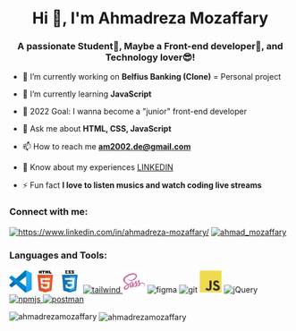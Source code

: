 <h1 align="center">Hi 👋, I'm Ahmadreza Mozaffary</h1>
<h3 align="center">A passionate Student🥳, Maybe a Front-end developer🤪, and Technology lover😎!</h3>

- 🔭 I’m currently working on **Belfius Banking (Clone)** = Personal project

- 🌱 I’m currently learning **JavaScript**

- 🥅 2022 Goal: I wanna become a "junior" front-end developer

- 💬 Ask me about **HTML, CSS, JavaScript**

- 📫 How to reach me **am2002.de@gmail.com**

- 📄 Know about my experiences [LINKEDIN](https://www.linkedin.com/in/ahmadreza-mozaffary/)

- ⚡ Fun fact **I love to listen musics and watch coding live streams**

<h3 align="left">Connect with me:</h3>
<p align="left">
<a href="https://linkedin.com/in/https://www.linkedin.com/in/ahmadreza-mozaffary/" target="blank"><img align="center" src="https://raw.githubusercontent.com/rahuldkjain/github-profile-readme-generator/master/src/images/icons/Social/linked-in-alt.svg" alt="https://www.linkedin.com/in/ahmadreza-mozaffary/" height="30" width="40" /></a>
<a href="https://instagram.com/ahmad_mozaffary" target="blank"><img align="center" src="https://raw.githubusercontent.com/rahuldkjain/github-profile-readme-generator/master/src/images/icons/Social/instagram.svg" alt="ahmad_mozaffary" height="30" width="40" /></a>
</p>
<h3 align="left">Languages and Tools:</h3>
<p align="left">
<!-- vscode -->
<img src="https://raw.githubusercontent.com/github/explore/80688e429a7d4ef2fca1e82350fe8e3517d3494d/topics/visual-studio-code/visual-studio-code.png"  alt="Visual Studio Code" width="40"  height="40" />
<!-- HTML -->
<img src="https://raw.githubusercontent.com/devicons/devicon/master/icons/html5/html5-original-wordmark.svg" alt="html5" width="40" height="40"/>
<!-- CSS -->
<img src="https://raw.githubusercontent.com/devicons/devicon/master/icons/css3/css3-original-wordmark.svg" alt="css3" width="40" height="40"/>
<!-- Tailwind CSS -->
<a href="https://tailwindcss.com/" target="_blank" rel="noreferrer"> <img src="https://www.vectorlogo.zone/logos/tailwindcss/tailwindcss-icon.svg" alt="tailwind" width="40" height="40"/> </a>
<!-- SASS -->
<img src="https://raw.githubusercontent.com/devicons/devicon/master/icons/sass/sass-original.svg" alt="sass" width="40" height="40"/> 
<!-- Figma -->
<img src="https://www.vectorlogo.zone/logos/figma/figma-icon.svg" alt="figma" width="40" height="40"/>
<!-- Git -->
<img src="https://www.vectorlogo.zone/logos/git-scm/git-scm-icon.svg" alt="git" width="40" height="40"/>
<!-- Javascript -->
<img src="https://raw.githubusercontent.com/devicons/devicon/master/icons/javascript/javascript-original.svg" alt="javascript" width="40" height="40"/>
 <!-- jQuery -->
<img src="https://www.vectorlogo.zone/logos/jquery/jquery-vertical.svg" alt="jQuery" width="40" height="40"/>
<!-- Node Package Manager (NPM) -->
<a href="https://www.npmjs.com/" target="_blank" rel="noreferrer"> <img src="https://upload.wikimedia.org/wikipedia/commons/d/db/Npm-logo.svg" alt="npmjs" width="40" height="40"/> </a>
<!-- Postman -->
<a href="https://postman.com" target="_blank" rel="noreferrer"> <img src="https://www.vectorlogo.zone/logos/getpostman/getpostman-icon.svg" alt="postman" width="40" height="40"/> </a>
 </p>

 <!-- Info -->
<p>
<img align="left" src="https://github-readme-stats.vercel.app/api/top-langs?username=ahmadrezamozaffary&show_icons=true&locale=en&layout=compact" alt="ahmadrezamozaffary" /></p>
<p>&nbsp;<img align="center" src="https://github-readme-stats.vercel.app/api?username=ahmadrezamozaffary&show_icons=true&locale=en" alt="ahmadrezamozaffary" />
</p>

